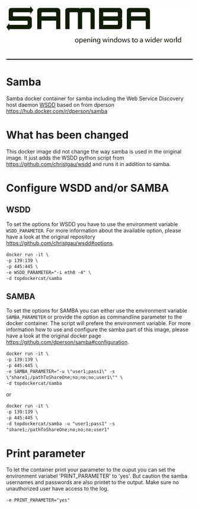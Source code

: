 [![logo](https://raw.githubusercontent.com/Nobody84/docker-samba/master/logo.png)](https://www.samba.org)

# Samba

Samba docker container for samba including the Web Service Discovery host daemon [WSDD](https://github.com/christgau/wsdd) based on from dperson https://hub.docker.com/r/dperson/samba

# What has been changed

This docker image did not change the way samba is used in the original image. It just adds the WSDD python script from https://github.com/christgau/wsdd and runs it in addition to samba.

# Configure WSDD and/or SAMBA

## WSDD
To set the options for WSDD you have to use the environment variable `WSDD_PARAMETER`. For more information about the available option, please have a look at the original repository https://github.com/christgau/wsdd#options.

```
docker run -it \
-p 139:139 \
-p 445:445 \
-e WSDD_PARAMETER="-i eth0 -4" \
-d topdockercat/samba
```

## SAMBA
To set the options for SAMBA you can either use the environment variable `SAMBA_PARAMETER` or provide the option as commandline parameter to the docker container. The script will prefere the environment variable. For more information how to use and configure the samba part of this image, please have a look at the original docker page https://github.com/dperson/samba#configuration.

```
docker run -it \
-p 139:139 \
-p 445:445 \
-e SAMBA_PARAMETER="-u \"user1;pass1\" -s \"share1;/pathToShareOne;no;no;no;user1\"" \
-d topdockercat/samba
```
or
```
docker run -it \
-p 139:139 \
-p 445:445 \
-d topdockercat/samba -u "user1;pass1" -s "share1;/pathToShareOne;no;no;no;user1"
```

# Print parameter
To let the container print your parameter to the ouput you can set the environment variabel 'PRINT_PARAMETER' to 'yes'. But caution the samba usernames and passwords are also printet to the output. Make sure no unauthorized user have access to the log.
```
-e PRINT_PARAMETER="yes"
```
